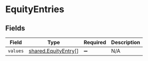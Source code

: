 # EquityEntries


## Fields

| Field                                                             | Type                                                              | Required                                                          | Description                                                       |
| ----------------------------------------------------------------- | ----------------------------------------------------------------- | ----------------------------------------------------------------- | ----------------------------------------------------------------- |
| `values`                                                          | [shared.EquityEntry](../../../sdk/models/shared/equityentry.md)[] | :heavy_minus_sign:                                                | N/A                                                               |
